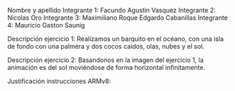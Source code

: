 Nombre y apellido 
Integrante 1: Facundo Agustin Vasquez
Integrante 2: Nicolas Oro
Integrante 3: Maximiliano Roque Edgardo Cabanillas
Integrante 4: Mauricio Gaston Saunig 


Descripción ejercicio 1: Realizamos un barquito en el océano, con una isla de fondo con una palmera y dos cocos caídos, olas, nubes y el sol.


Descripción ejercicio 2: Basandonos en la imagen del ejercicio 1, la animación es del sol moviéndose de forma horizontal infinitamente.


Justificación instrucciones ARMv8:
